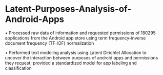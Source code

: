# Latent-Purposes-Analysis-of-Android-Apps

• Processed raw data of information and requested permissions of 180295 applications from the Android app store using term frequency-inverse document frequency (TF-IDF) normalization 

• Performed text modeling analysis using Latent Dirichlet Allocation to uncover the interaction between purposes of android apps and permissions they request; provided a standardized model for app labeling and classification

